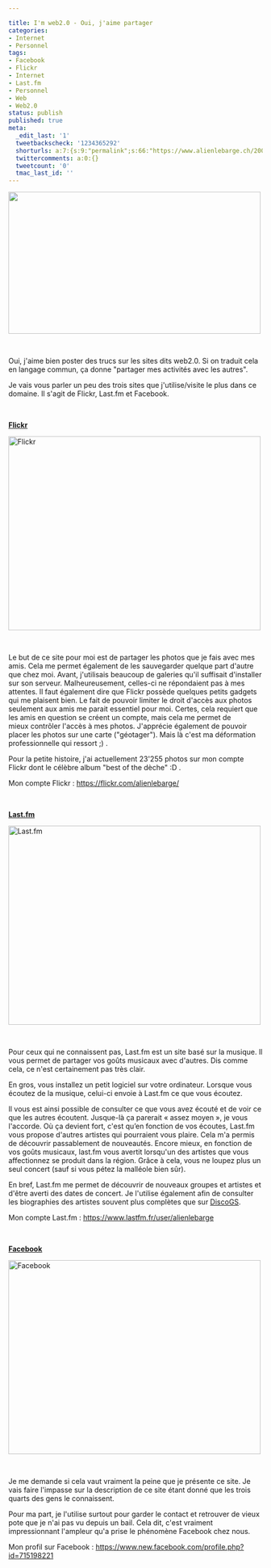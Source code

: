 ```yaml
---

title: I'm web2.0 - Oui, j'aime partager
categories:
- Internet
- Personnel
tags:
- Facebook
- Flickr
- Internet
- Last.fm
- Personnel
- Web
- Web2.0
status: publish
published: true
meta:
  _edit_last: '1'
  tweetbackscheck: '1234365292'
  shorturls: a:7:{s:9:"permalink";s:66:"https://www.alienlebarge.ch/2008/08/01/im-web20-oui-jaime-partager/";s:7:"tinyurl";s:25:"https://tinyurl.com/dmrez6";s:4:"isgd";s:17:"https://is.gd/ikeq";s:5:"bitly";s:19:"https://bit.ly/10pZa";s:5:"snipr";s:22:"https://snipr.com/b9xcl";s:5:"snurl";s:22:"https://snurl.com/b9xcl";s:7:"snipurl";s:24:"https://snipurl.com/b9xcl";}
  twittercomments: a:0:{}
  tweetcount: '0'
  tmac_last_id: ''
---
```

<img class="alignnone size-medium wp-image-577" title="Web2.0 by Eboy" src="https://dlgjp9x71cipk.cloudfront.net/2008/08/eboyweb2.png" alt="" width="500" height="281" />

 

Oui, j'aime bien poster des trucs sur les sites dits web2.0. Si on traduit cela en langage commun, ça donne "partager mes activités avec les autres".

Je vais vous parler un peu des trois sites que j'utilise/visite le plus dans ce domaine. Il s'agit de Flickr, Last.fm et Facebook.

<!--more-->

 

<strong><a href="https://www.flickr.com">Flickr</a></strong>

<a title="Flickr de alienlebarge, sur Flickr" href="https://www.flickr.com/photos/alienlebarge/2721664187/"><img src="https://farm4.static.flickr.com/3259/2721664187_d14b519ed2.jpg" alt="Flickr" width="500" height="384" /></a>

 

Le but de ce site pour moi est de partager les photos que je fais avec mes amis. Cela me permet également de les sauvegarder quelque part d'autre que chez moi.
Avant, j'utilisais beaucoup de galeries qu'il suffisait d'installer sur son serveur. Malheureusement, celles-ci ne répondaient pas à mes attentes. Il faut également dire que Flickr possède quelques petits gadgets qui me plaisent bien.
Le fait de pouvoir limiter le droit d'accès aux photos seulement aux amis me parait essentiel pour moi. Certes, cela requiert que les amis en question se créent un compte, mais cela me permet de mieux contrôler l'accès à mes photos.
J'apprécie également de pouvoir placer les photos sur une carte ("géotager"). Mais là c'est ma déformation professionnelle qui ressort ;) .

Pour la petite histoire, j'ai actuellement 23'255 photos sur mon compte Flickr dont le célèbre album "best of the dèche" :D .

Mon compte Flickr : <a href="https://flickr.com/alienlebarge/">https://flickr.com/alienlebarge/</a>

 

<strong><a href="https://www.last.fm">Last.fm</a></strong>

<a title="Last.fm de alienlebarge, sur Flickr" href="https://www.flickr.com/photos/alienlebarge/2722487554/"><img src="https://farm4.static.flickr.com/3177/2722487554_3032f70f2a.jpg" alt="Last.fm" width="500" height="394" /></a>

 

Pour ceux qui ne connaissent pas, Last.fm est un site basé sur la musique. Il vous permet de partager vos goûts musicaux avec d'autres. Dis comme cela, ce n'est certainement pas très clair.

En gros, vous installez un petit logiciel sur votre ordinateur. Lorsque vous écoutez de la musique, celui-ci envoie à Last.fm ce que vous écoutez.

Il vous est ainsi possible de consulter ce que vous avez écouté et de voir ce que les autres écoutent. Jusque-là ça parerait « assez moyen », je vous l'accorde. Où ça devient fort, c'est qu’en fonction de vos écoutes, Last.fm vous propose d'autres artistes qui pourraient vous plaire. Cela m'a permis de découvrir passablement de nouveautés. Encore mieux, en fonction de vos goûts musicaux, last.fm vous avertit lorsqu'un des artistes que vous affectionnez se produit dans la région. Grâce à cela, vous ne loupez plus un seul concert (sauf si vous pétez la malléole bien sûr).

En bref, Last.fm me permet de découvrir de nouveaux groupes et artistes et d'être averti des dates de concert. Je l'utilise également afin de consulter les biographies des artistes souvent plus complètes que sur <a href="https://www.discogs.com">DiscoGS</a>.

Mon compte Last.fm : <a href="https://www.lastfm.fr/user/alienlebarge">https://www.lastfm.fr/user/alienlebarge</a>

 

<strong><a href="https://www.facebook.com">Facebook</a></strong>

<a title="Facebook de alienlebarge, sur Flickr" href="https://www.flickr.com/photos/alienlebarge/2721667515/"><img src="https://farm4.static.flickr.com/3249/2721667515_f9c8416e51.jpg" alt="Facebook" width="500" height="384" /></a>

 

Je me demande si cela vaut vraiment la peine que je présente ce site. Je vais faire l'impasse sur la description de ce site étant donné que les trois quarts des gens le connaissent.

Pour ma part, je l'utilise surtout pour garder le contact et retrouver de vieux pote que je n'ai pas vu depuis un bail. Cela dit, c'est vraiment impressionnant l'ampleur qu'a prise le phénomène Facebook chez nous.

Mon profil sur Facebook : <a href="https://www.new.facebook.com/profile.php?id=715198221">https://www.new.facebook.com/profile.php?id=715198221</a>
